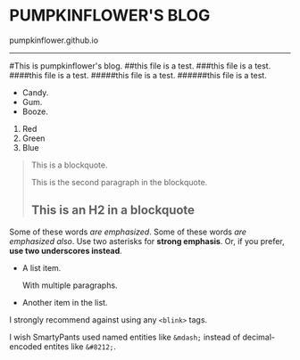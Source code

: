 PUMPKINFLOWER'S BLOG
====================
pumpkinflower.github.io
_______________________


#This is pumpkinflower's blog.
##this file is a test.
###this file is a test.
####this file is a test.
#####this file is a test.
######this file is a test.


+ Candy.
+ Gum.
+ Booze.
1. Red
2. Green
3. Blue


> This is a blockquote.
> 
> This is the second paragraph in the blockquote.
>
> ## This is an H2 in a blockquote



Some of these words *are emphasized*.
Some of these words _are emphasized also_.
Use two asterisks for **strong emphasis**.
Or, if you prefer, __use two underscores instead__.

* A list item.

    With multiple paragraphs.

* Another item in the list.


I strongly recommend against using any `<blink>` tags.

I wish SmartyPants used named entities like `&mdash;`
instead of decimal-encoded entites like `&#8212;`.


